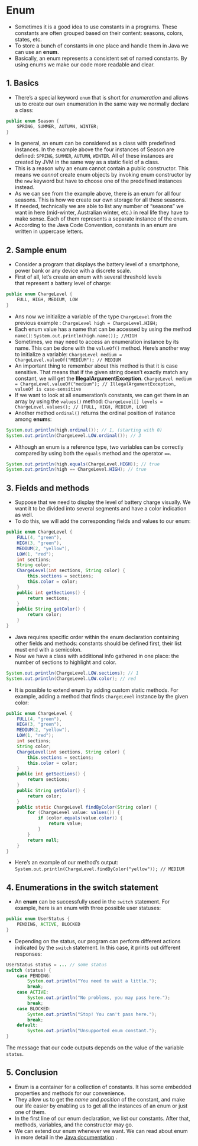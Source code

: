 # Enum
* Sometimes it is a good idea to use constants in a programs. These constants are often grouped based on their content: seasons, colors, states, etc.
* To store a bunch of constants in one place and handle them in Java we can use an **enum**.
*  Basically, an enum represents a consistent set of named constants. By using enums we make our code more readable and clear.

## 1. Basics
* There’s a special keyword `enum` that is short for *enumeration* and allows us to create our own enumeration in the same way we normally declare a class:
```java
public enum Season {
	SPRING, SUMMER, AUTUMN, WINTER;
} 
```
* In general, an enum can be considered as a class with predefined instances. In the example above the four instances of Season are defined: `SPRING`, `SUMMER`, `AUTUMN`, `WINTER`. All of these instances are created by JVM in the same way as a static field of a class. 
* This is a reason why an enum cannot contain a public constructor. This means we *cannot* create enum objects by invoking enum constructor by the `new` keyword but have to choose one of the predefined instances instead.
* As we can see from the example above, there is an enum for all four seasons. This is how we create our own storage for all these seasons.
* If needed, technically we are able to list any number of “seasons” we want in here (mid-winter, Australian winter, etc.) in real life they have to make sense. Each of them represents a separate instance of the enum.
* According to the Java Code Convention, constants in an enum are written in uppercase letters.

## 2. Sample enum
* Consider a program that displays the battery level of a smartphone, power bank or any device with a discrete scale.
* First of all, let’s create an enum with several threshold levels that represent a battery level of charge:
```java
public enum ChargeLevel {
	FULL, HIGH, MEDIUM, LOW 
}
```
* Ans now we initialize a variable of the type `ChargeLevel` from the previous example :
`ChargeLevel high = ChargeLevel.HIGH;`
* Each enum value has a name that can be accessed by using the method `name()`:
`System.out.println(high.name()); //HIGH`
* Sometimes, we may need to access an enumeration instance by its name. This can be done with the `valueOf()` method. Here’s another way to initialize a variable:
`ChargeLevel medium = ChargeLevel.valueOf("MEDIUM"); // MEDIUM`
* An important thing to remember about this method is that it is case sensitive. That means that if the given string doesn’t exactly match any constant, we will get the **IllegalArgumentException**.
`ChargeLevel medium = ChargeLevel.valueOf("medium"); // IllegalArgumentException, valueOf is case-sensitive`
* If we want to look at all enumeration’s constants, we can get them in an array by using the `values()` method:
`ChargeLevel[] levels = ChargeLevel.values(); // [FULL, HIGH, MEDIUM, LOW]`
* Another method `ordinal()` returns the ordinal position of instance among **enum**s:
```java
System.out.println(high.ordinal()); // 1, (starting with 0)
System.out.println(ChargeLevel.LOW.ordinal()); // 3
```
* Although an enum is a reference type, two variables can be correctly compared by using both the `equals` method and the operator `==`.
```java
System.out.println(high.equals(ChargeLevel.HIGH)); // true
System.out.println(high == ChargeLevel.HIGH); // true
```

## 3. Fields and methods
* Suppose that we need to display the level of battery charge visually. We want it to be divided into several segments and have a color indication as well.
* To do this, we will add the corresponding fields and values to our enum:
```java
public enum ChargeLevel {
    FULL(4, "green"),
    HIGH(3, "green"),
    MEDIUM(2, "yellow"),
    LOW(1, "red");
    int sections;
    String color;
    ChargeLevel(int sections, String color) {
        this.sections = sections;
        this.color = color;
    }
    public int getSections() {
        return sections;
    }
    public String getColor() {
        return color;
    }
} 
```
* Java requires specific order within the enum declaration containing other fields and methods: constants should be defined first, their list must end with a semicolon.
* Now we have a class with additional info gathered in one place: the number of sections to highlight and color.
```java
System.out.println(ChargeLevel.LOW.sections); // 1
System.out.println(ChargeLevel.LOW.color); // red
```
* It is possible to extend enum by adding custom static methods. For example, adding a method that finds `ChargeLevel` instance by the given color:
```java
public enum ChargeLevel {
    FULL(4, "green"),
    HIGH(3, "green"),
    MEDIUM(2, "yellow"),
    LOW(1, "red");
    int sections;
    String color;
    ChargeLevel(int sections, String color) {
        this.sections = sections;
        this.color = color;
    }
    public int getSections() {
        return sections;
    }
    public String getColor() {
        return color;
    }
    public static ChargeLevel findByColor(String color) {
        for (ChargeLevel value: values()) {
            if (color.equals(value.color)) {
                return value;
            }
        }
        return null;
    }
}
```
* Here’s an example of our method’s output:
`System.out.println(ChargeLevel.findByColor("yellow")); // MEDIUM`

## 4. Enumerations in the switch statement
* An **enum** can be successfully used in the `switch` statement. For example, here is an enum with three possible user statuses:
```java
public enum UserStatus {
    PENDING, ACTIVE, BLOCKED
}
```
* Depending on the status, our program can perform different actions indicated by the `switch` statement. In this case, it prints out different responses:
```java
UserStatus status = ... // some status
switch (status) {
    case PENDING:
        System.out.println("You need to wait a little.");
        break;
    case ACTIVE:
        System.out.println("No problems, you may pass here.");
        break;
    case BLOCKED:
        System.out.println("Stop! You can't pass here.");
        break;
    default:
        System.out.println("Unsupported enum constant.");
}
```
The message that our code outputs depends on the value of the variable `status`.

## 5. Conclusion
* Enum is a container for a collection of constants. It has some embedded properties and methods for our convenience.
* They allow us to get the *name* and *position* of the constant, and make our life easier by enabling us to get all the instances of an enum or just one of them.
* In the first line of our enum declaration, we list our constants. After that, methods, variables, and the constructor may go.
* We can extend our enum whenever we want. We can read about enum in more detail in the  [Java documentation](https://docs.oracle.com/javase/tutorial/java/javaOO/enum.html) .
